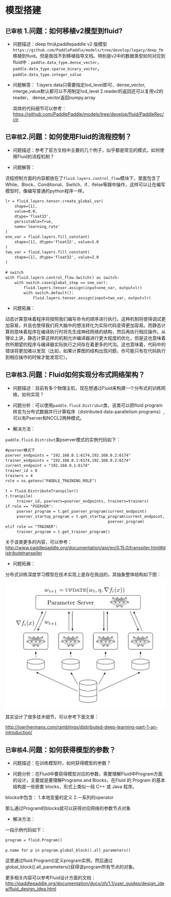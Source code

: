 # 模型搭建

## `已审核` 1.问题：如何移植v2模型到fluid?

+ 问题描述：deep fm从paddlepaddle v2 版模型`https://github.com/PaddlePaddle/models/tree/develop/legacy/deep_fm`移植到fluid。但是我找不到移植指导文档。特别是v2中的数据类型如何对应到fluid中：`paddle.data_type.dense_vector`，`paddle.data_type.sparse_binary_vector`，`paddle.data_type.integer_value`

+ 问题解答：
	1.layers.data只需要指定lod_level即可，dense_vector, interge_value默认都可以不用制定lod_level
	2.reader的返回还可以复用v2的reader， dense_vector返回numpy.array

	具体的代码细节可以参考：https://github.com/PaddlePaddle/models/tree/develop/fluid/PaddleRec/ctr


## `已审核`2.问题：如何使用Fluid的流程控制？

+ 问题描述：参考了官方文档中主要的几个例子，似乎都是常见的模式，如何使用Fluid的流程机制？

+ 问题解答：

流程控制方面的内容都放在了`fluid.layers.control_flow`模块下，里面包含了While、Block、Conditional、Switch、if、ifelse等跟中操作，这样可以让在编写模型时，像编写普通的python程序一样。

```
lr = fluid.layers.tensor.create_global_var(
    shape=[1],
    value=0.0,
    dtype='float32',
    persistable=True,
    name='learning_rate'
)
one_var = fluid.layers.fill_constant(
    shape=[1], dtype='float32', value=1.0
)
two_var = fluid.layers.fill_constant(
    shape=[1], dtype='float32', value=2.0
)

# switch
with fluid.layers.control_flow.Switch() as switch:
    with switch.case(global_step == one_var):
        fluid.layers.tensor.assign(input=one_var, output=lr)
        with switch.default():
            fluid.layers.tensor.assign(input=two_var, output=lr)
```


+ 问题拓展：

动态计算意味着程序将按照我们编写命令的顺序进行执行。这种机制将使得调试更加容易，并且也使得我们将大脑中的想法转化为实际代码变得更加容易。而静态计算则意味着程序在编译执行时将先生成神经网络的结构，然后再执行相应操作。从理论上讲，静态计算这样的机制允许编译器进行更大程度的优化，但是这也意味着你所期望的程序与编译器实际执行之间存在着更多的代沟。这也意味着，代码中的错误将更加难以发现（比如，如果计算图的结构出现问题，你可能只有在代码执行到相应操作的时候才能发现它）。


## `已审核`3.问题：Fluid如何实现分布式网络架构？

+ 问题描述：目前有多个物理主机，现在想通过Fluid来构建一个分布式的训练网络，如何实现？

+ 问题分析：可以使用`paddle.fluid.Distribut`类，该类可以把fluid program转变为分布式数据并行计算程序（distributed data-parallelism programs）,可以有Pserver和NCCL2两种模式。


+ 解决方法：

`paddle.fluid.Distribut`类pserver模式的实例代码如下：

```
#pserver模式下
pserver_endpoints = "192.168.0.1:6174,192.168.0.2:6174"
trainer_endpoints = "192.168.0.1:6174,192.168.0.2:6174"
current_endpoint = "192.168.0.1:6174"
trainer_id = 0
trainers = 4
role = os.getenv("PADDLE_TRAINING_ROLE")

t = fluid.DistributeTranspiler()
t.transpile(
     trainer_id, pservers=pserver_endpoints, trainers=trainers)
if role == "PSERVER":
     pserver_program = t.get_pserver_program(current_endpoint)
     pserver_startup_program = t.get_startup_program(current_endpoint,
                                             pserver_program)
elif role == "TRAINER":
     trainer_program = t.get_trainer_program()
```

关于该类更多的内容，可以参考：http://www.paddlepaddle.org/documentation/api/en/0.15.0/transpiler.html#distributetranspiler

+ 问题拓展：

分布式训练深度学习模型在技术实现上是存在挑战的，其抽象整体结构如下图：

![](https://raw.githubusercontent.com/ayuLiao/images/master/distributedeeplearning.png)

其实设计了很多技术细节，可以参考下面文章：

http://joerihermans.com/ramblings/distributed-deep-learning-part-1-an-introduction/

## `已审核`4.问题：如何获得模型的参数？

+ 问题描述：在训练模型时，如何获得模型的参数？

+ 问题分析：在Fluid中要获得模型对应的参数，需要理解Fluid中Program方面的设计，主要就是要理解Programs and Blocks，在Fluid 的 Program 的基本结构是一些嵌套 blocks，形式上类似一段 C++ 或 Java 程序。

blocks中包含：
1.本地变量的定义
2.一系列的operator

那么通过Program的blocks就可以获得对应网络的参数节点对象


+ 解决方法：

一段示例代码如下：

```
program = fluid.Program()

p.name for p in program.global_block().all_parameters()
```

这里通过fluid.Program()定义program实例，然后通过global_block().all_parameters()获得该program所有节点的对象。

更多相关内容可以参考Fluid设计方面的文档：http://paddlepaddle.org/documentation/docs/zh/1.1/user_guides/design_idea/fluid_design_idea.html














